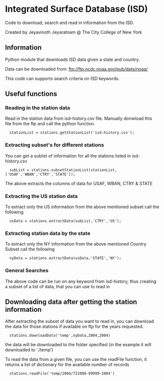 # Integrated Surface Database (ISD)

Code to download, search and read in information from the ISD.

Created by Jeyavinoth Jeyaratnam
@ The City College of New York 

## Information

Python module that downloads ISD data given a state and country.

Data can be downloaded from: ftp://ftp.ncdc.noaa.gov/pub/data/noaa/

This code can supports search criteria on ISD keywords. 

## Useful functions

### Reading in the station data

Read in the station data from isd-history.csv file. Manually donwload this file
from the ftp and call the python function. 
```
  stationList = stations.getStationList('isd-history.csv');
```
### Extracting subset's for different stations

You can get a sublist of information for all the stations listed in isd-history.csv
```
  subList = stations.subsetStationList(stationList,['USAF','WBAN','CTRY','STATE']);
```
The above extracts the columns of data for USAF, WBAN, CTRY & STATE

### Extracting the US station data

To extract only the US information from the above mentioned subset call the following 
```
  usData = stations.extractData(subList,'CTRY','US');
```
### Extracting station data by the state

To extract only the NY information from the above mentioned Country Subset call the following 
```
  nyData = stations.extractData(usData,'STATE','NY');
```
### General Searches

The above code can be run on any keyword from isd-history, thus creating a subset of a
list of data, that you can use to read in 

## Downloading data after getting the station information

After extracting the subset of data you want to read in, you can download the data for those stations
if available on ftp for the years requested.
```
  stations.downloadData('temp',nyData,2004,2004)
```
the data will be downloaded to the folder specified (in the example it will downloaded to './temp')

To read the data from a given file, you can use the readFile function, it returns
a list of dictionary for the available number of records
```
  stations.readFile('temp/2004/722098-99999-2004')
```

